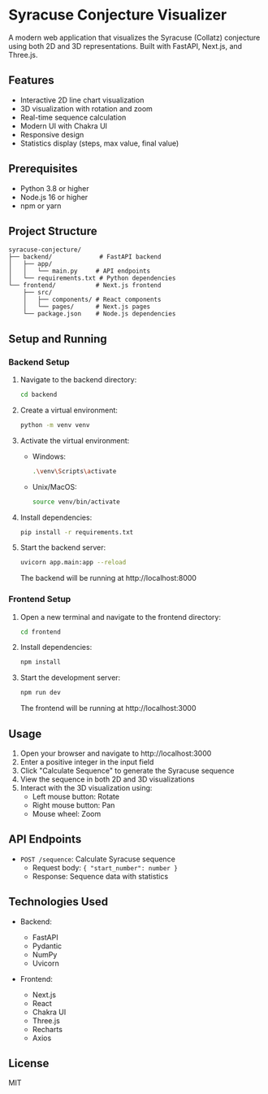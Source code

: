 # Syracuse Conjecture Visualizer

A modern web application that visualizes the Syracuse (Collatz) conjecture using both 2D and 3D representations. Built with FastAPI, Next.js, and Three.js.

## Features

- Interactive 2D line chart visualization
- 3D visualization with rotation and zoom
- Real-time sequence calculation
- Modern UI with Chakra UI
- Responsive design
- Statistics display (steps, max value, final value)

## Prerequisites

- Python 3.8 or higher
- Node.js 16 or higher
- npm or yarn

## Project Structure

```
syracuse-conjecture/
├── backend/             # FastAPI backend
│   ├── app/
│   │   └── main.py     # API endpoints
│   └── requirements.txt # Python dependencies
└── frontend/           # Next.js frontend
    ├── src/
    │   ├── components/ # React components
    │   └── pages/      # Next.js pages
    └── package.json    # Node.js dependencies
```

## Setup and Running

### Backend Setup

1. Navigate to the backend directory:
   ```bash
   cd backend
   ```

2. Create a virtual environment:
   ```bash
   python -m venv venv
   ```

3. Activate the virtual environment:
   - Windows:
     ```bash
     .\venv\Scripts\activate
     ```
   - Unix/MacOS:
     ```bash
     source venv/bin/activate
     ```

4. Install dependencies:
   ```bash
   pip install -r requirements.txt
   ```

5. Start the backend server:
   ```bash
   uvicorn app.main:app --reload
   ```
   The backend will be running at http://localhost:8000

### Frontend Setup

1. Open a new terminal and navigate to the frontend directory:
   ```bash
   cd frontend
   ```

2. Install dependencies:
   ```bash
   npm install
   ```

3. Start the development server:
   ```bash
   npm run dev
   ```
   The frontend will be running at http://localhost:3000

## Usage

1. Open your browser and navigate to http://localhost:3000
2. Enter a positive integer in the input field
3. Click "Calculate Sequence" to generate the Syracuse sequence
4. View the sequence in both 2D and 3D visualizations
5. Interact with the 3D visualization using:
   - Left mouse button: Rotate
   - Right mouse button: Pan
   - Mouse wheel: Zoom

## API Endpoints

- `POST /sequence`: Calculate Syracuse sequence
  - Request body: `{ "start_number": number }`
  - Response: Sequence data with statistics

## Technologies Used

- Backend:
  - FastAPI
  - Pydantic
  - NumPy
  - Uvicorn

- Frontend:
  - Next.js
  - React
  - Chakra UI
  - Three.js
  - Recharts
  - Axios

## License

MIT 
